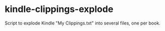 kindle-clippings-explode
========================

Script to explode Kindle "My Clippings.txt" into several files, one per book.
